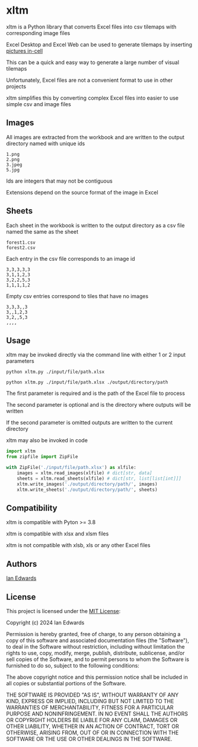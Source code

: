 # xltm

xltm is a Python library that converts Excel files into csv tilemaps with corresponding image files

Excel Desktop and Excel Web can be used to generate tilemaps by inserting [pictures in-cell](https://support.microsoft.com/en-us/office/insert-picture-in-cell-in-excel-e9317aee-4294-49a3-875c-9dd95845bab0)

This can be a quick and easy way to generate a large number of visual tilemaps

Unfortunately, Excel files are not a convenient format to use in other projects

xltm simplifies this by converting complex Excel files into easier to use simple csv and image files

## Images

All images are extracted from the workbook and are written to the output directory named with unique ids
```
1.png
2.png
3.jpeg
5.jpg
```
Ids are integers that may not be contiguous

Extensions depend on the source format of the image in Excel

## Sheets

Each sheet in the workbook is written to the output directory as a csv file named the same as the sheet
```
forest1.csv
forest2.csv
```

Each entry in the csv file corresponds to an image id
```
3,3,3,3,3
3,1,1,2,3
3,2,2,5,3
1,1,1,1,2
```

Empty csv entries correspond to tiles that have no images
```
3,3,3,,3
3,,1,2,3
3,2,,5,3
,,,,
```
## Usage

xltm may be invoked directly via the command line with either 1 or 2 input parameters

```console
python xltm.py ./input/file/path.xlsx
```

```console
python xltm.py ./input/file/path.xlsx ./output/directory/path
```

The first parameter is required and is the path of the Excel file to process

The second parameter is optional and is the directory where outputs will be written

If the second parameter is omitted outputs are written to the current directory

xltm may also be invoked in code

```python
import xltm
from zipfile import ZipFile

with ZipFile('./input/file/path.xlsx') as xlfile:
    images = xltm.read_images(xlfile) # dict[str, data]
    sheets = xltm.read_sheets(xlfile) # dict[str, list[list[int]]]
    xltm.write_images('./output/directory/path/', images)
    xltm.write_sheets('./output/directory/path/', sheets)
```

## Compatibility

xltm is compatible with Pyton >= 3.8

xltm is compatible with xlsx and xlsm files

xltm is not compatible with xlsb, xls or any other Excel files

## Authors

[Ian Edwards](mailto:ian.contact@proton.me)

## License

This project is licensed under the [MIT License](https://opensource.org/license/MIT):

Copyright (c) 2024 Ian Edwards

Permission is hereby granted, free of charge, to any person obtaining a copy
of this software and associated documentation files (the "Software"), to deal
in the Software without restriction, including without limitation the rights
to use, copy, modify, merge, publish, distribute, sublicense, and/or sell
copies of the Software, and to permit persons to whom the Software is
furnished to do so, subject to the following conditions:

The above copyright notice and this permission notice shall be included in all
copies or substantial portions of the Software.

THE SOFTWARE IS PROVIDED "AS IS", WITHOUT WARRANTY OF ANY KIND, EXPRESS OR
IMPLIED, INCLUDING BUT NOT LIMITED TO THE WARRANTIES OF MERCHANTABILITY,
FITNESS FOR A PARTICULAR PURPOSE AND NONINFRINGEMENT. IN NO EVENT SHALL THE
AUTHORS OR COPYRIGHT HOLDERS BE LIABLE FOR ANY CLAIM, DAMAGES OR OTHER
LIABILITY, WHETHER IN AN ACTION OF CONTRACT, TORT OR OTHERWISE, ARISING FROM,
OUT OF OR IN CONNECTION WITH THE SOFTWARE OR THE USE OR OTHER DEALINGS IN THE
SOFTWARE.
